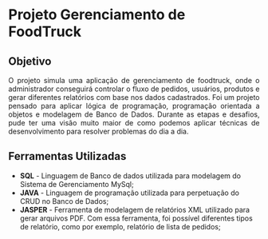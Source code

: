 <h1>Projeto Gerenciamento de FoodTruck</h1>
<h2>Objetivo</h2>
<div align="justify">
  <p>O projeto simula uma aplicação de gerenciamento de foodtruck, onde o administrador conseguirá controlar o fluxo de pedidos, usuários, produtos e gerar diferentes        relatórios com base nos dados cadastrados. Foi um projeto pensado para aplicar lógica de programação, programação orientada a objetos e modelagem de Banco de Dados.      Durante as etapas e desafios, pude ter uma visão muito maior de como podemos aplicar técnicas de desenvolvimento para resolver problemas do dia a dia.</p>
</div>
<div>
  <h2>Ferramentas Utilizadas</h2>
  <ul>
    <li><b>SQL</b> - Linguagem de Banco de dados utilizada para modelagem do Sistema de Gerenciamento MySql;</li>
    <li><b>JAVA</b> - Linguagem de programação utilizada para perpetuação do CRUD no Banco de Dados;</li>
    <li><b>JASPER</b> - Ferramenta de modelagem de relatórios XML utilizado para gerar arquivos PDF. Com essa ferramenta, foi possível diferentes tipos de relatório,                             como por exemplo, relatório de lista de pedidos;</li>
   </ul>
</div>

